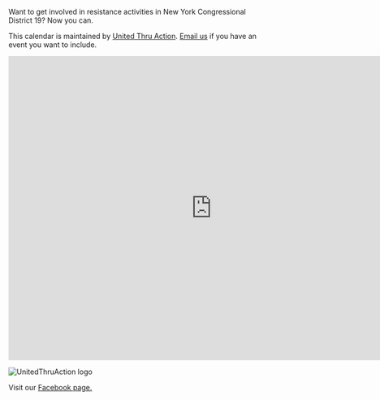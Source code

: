 Want to get involved in resistance activities in New York Congressional District 19?  Now you can.

This calendar is maintained by [United Thru Action](http://unitedthruaction.com).  [Email us](mailto:turnnyblue@gmail.com) if you have an event you want to include.

<iframe src="https://calendar.google.com/calendar/embed?src=e4qncbtpk6r38994jgkiqga1ps%40group.calendar.google.com&ctz=America/New_York" style="border: 0" width="800" height="600" frameborder="0" scrolling="no"></iframe>


![UnitedThruAction logo](/unitedthruactionlogo.png)

Visit our [Facebook page.](http://www.facebook.com/upcomingaction)
